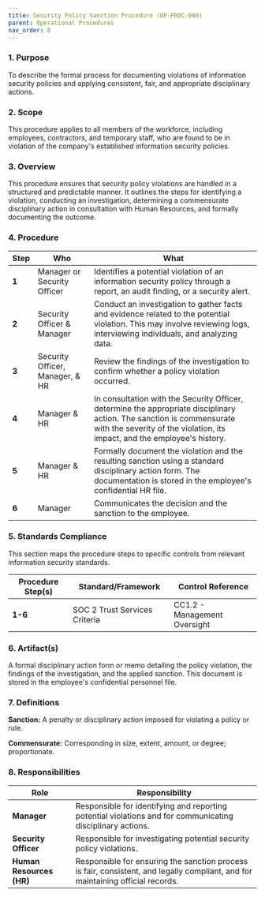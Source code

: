 ```yaml
---
title: Security Policy Sanction Procedure (OP-PROC-008)
parent: Operational Procedures
nav_order: 8
---
```

### 1. Purpose

To describe the formal process for documenting violations of information security policies and applying consistent, fair, and appropriate disciplinary actions.

### 2. Scope

This procedure applies to all members of the workforce, including employees, contractors, and temporary staff, who are found to be in violation of the company's established information security policies.

### 3. Overview

This procedure ensures that security policy violations are handled in a structured and predictable manner. It outlines the steps for identifying a violation, conducting an investigation, determining a commensurate disciplinary action in consultation with Human Resources, and formally documenting the outcome.

### 4. Procedure

| **Step** | **Who**                      | **What**                                                                                                                                                              |
| -------- | ---------------------------- | --------------------------------------------------------------------------------------------------------------------------------------------------------------------- |
| **1**    | Manager or Security Officer  | Identifies a potential violation of an information security policy through a report, an audit finding, or a security alert.                                           |
| **2**    | Security Officer & Manager   | Conduct an investigation to gather facts and evidence related to the potential violation. This may involve reviewing logs, interviewing individuals, and analyzing data. |
| **3**    | Security Officer, Manager, & HR | Review the findings of the investigation to confirm whether a policy violation occurred.                                                                              |
| **4**    | Manager & HR                 | In consultation with the Security Officer, determine the appropriate disciplinary action. The sanction is commensurate with the severity of the violation, its impact, and the employee's history. |
| **5**    | Manager & HR                 | Formally document the violation and the resulting sanction using a standard disciplinary action form. The documentation is stored in the employee's confidential HR file. |
| **6**    | Manager                      | Communicates the decision and the sanction to the employee.                                                                                                           |

### 5. Standards Compliance

This section maps the procedure steps to specific controls from relevant information security standards.

| **Procedure Step(s)** | **Standard/Framework**     | **Control Reference**        |
| --------------------- | -------------------------- | ---------------------------- |
| **1-6**               | SOC 2 Trust Services Criteria | CC1.2 - Management Oversight |

### 6. Artifact(s)

A formal disciplinary action form or memo detailing the policy violation, the findings of the investigation, and the applied sanction. This document is stored in the employee's confidential personnel file.

### 7. Definitions

**Sanction:** A penalty or disciplinary action imposed for violating a policy or rule.

**Commensurate:** Corresponding in size, extent, amount, or degree; proportionate.

### 8. Responsibilities

| **Role**             | **Responsibility**                                                                                             |
| -------------------- | -------------------------------------------------------------------------------------------------------------- |
| **Manager**          | Responsible for identifying and reporting potential violations and for communicating disciplinary actions.     |
| **Security Officer** | Responsible for investigating potential security policy violations.                                            |
| **Human Resources (HR)** | Responsible for ensuring the sanction process is fair, consistent, and legally compliant, and for maintaining official records. |
